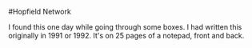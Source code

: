 #Hopfield Network

I found this one day while going through some boxes. I had written this originally in 1991 or 1992. It's on 25 pages of a notepad, front and back.
